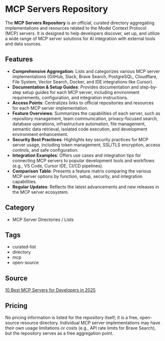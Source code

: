 # MCP Servers Repository

The **MCP Servers Repository** is an official, curated directory aggregating implementations and resources related to the Model Context Protocol (MCP) servers. It is designed to help developers discover, set up, and utilize a wide range of MCP server solutions for AI integration with external tools and data sources.

## Features
- **Comprehensive Aggregation**: Lists and categorizes various MCP server implementations (GitHub, Slack, Brave Search, PostgreSQL, Cloudflare, File System, Vector Search, Docker, and IDE integrations like Cursor).
- **Documentation & Setup Guides**: Provides documentation and step-by-step setup guides for each MCP server, including environment requirements, configuration, and integration instructions.
- **Access Points**: Centralizes links to official repositories and resources for each MCP server implementation.
- **Feature Overviews**: Summarizes the capabilities of each server, such as repository management, team communication, privacy-focused search, database operations, infrastructure automation, file management, semantic data retrieval, isolated code execution, and development environment enhancement.
- **Security Best Practices**: Highlights key security practices for MCP server usage, including token management, SSL/TLS encryption, access controls, and safe configuration.
- **Integration Examples**: Offers use cases and integration tips for connecting MCP servers to popular development tools and workflows (e.g., VS Code, Cursor IDE, CI/CD pipelines).
- **Comparison Table**: Presents a feature matrix comparing the various MCP server options by function, setup, security, and integration capabilities.
- **Regular Updates**: Reflects the latest advancements and new releases in the MCP server ecosystem.

## Category
- MCP Server Directories / Lists

## Tags
- curated-list
- directory
- mcp
- open-source

## Source
[10 Best MCP Servers for Developers in 2025](https://www.trickle.so/blog/10-best-mcp-servers-for-developers)

## Pricing
No pricing information is listed for the repository itself; it is a free, open-source resource directory. Individual MCP server implementations may have their own usage limitations or costs (e.g., API rate limits for Brave Search), but the repository serves as a free aggregation point.